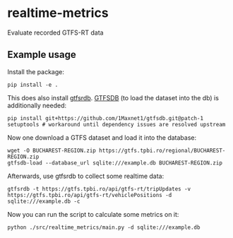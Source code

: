 # realtime-metrics
Evaluate recorded GTFS-RT data

## Example usage

Install the package:

```shell
pip install -e .
```

This does also install [gtfsrdb](https://github.com/public-transport/gtfsrdb). [GTFSDB](https://github.com/OpenTransitTools/gtfsdb) (to load the dataset into the db) is additionally needed:

```shell
pip install git+https://github.com/1Maxnet1/gtfsdb.git@patch-1 setuptools # workaround until dependency issues are resolved upstream
```

Now one download a GTFS dataset and load it into the database:

```shell
wget -O BUCHAREST-REGION.zip https://gtfs.tpbi.ro/regional/BUCHAREST-REGION.zip
gtfsdb-load --database_url sqlite:///example.db BUCHAREST-REGION.zip
```

Afterwards, use gtfsrdb to collect some realtime data:

```shell
gtfsrdb -t https://gtfs.tpbi.ro/api/gtfs-rt/tripUpdates -v https://gtfs.tpbi.ro/api/gtfs-rt/vehiclePositions -d sqlite:///example.db -c
```

Now you can run the script to calculate some metrics on it:

```shell
python ./src/realtime_metrics/main.py -d sqlite:///example.db 
```
